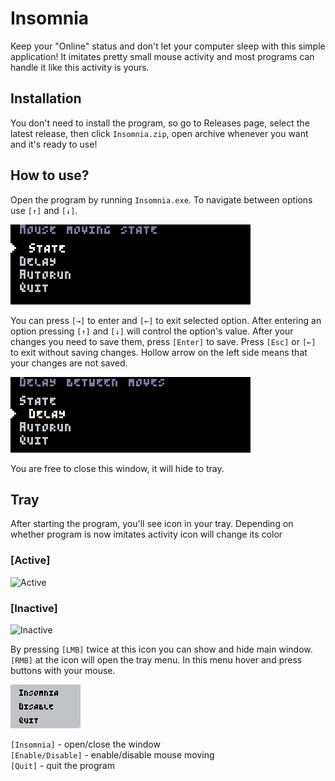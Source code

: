 
# Insomnia
Keep your "Online" status and don't let your computer sleep with this simple application! It imitates pretty small mouse activity and most programs can handle it like this activity is yours. 

## Installation
You don't need to install the program, so go to Releases page, select the latest release, then click `Insomnia.zip`, open archive whenever you want and it's ready to use! 

## How to use?
 Open the program by running `Insomnia.exe`. To navigate between options use `[↑]` and `[↓]`. 

 <p align="left">
   <img src="examples/SelectingOption.gif">
 </p>

 You can press `[→]` to enter and `[←]` to exit selected option. 
 After entering an option pressing `[↑]` and `[↓]` will control the option's value.
 After your changes you need to save them, press `[Enter]` to save. Press `[Esc]` or `[←]` to exit without saving changes. Hollow arrow on the left side means that your changes are not saved.
 <p align="left">
   <img src="examples/OptionChange.gif">
 </p> 
 You are free to close this window, it will hide to tray. 

## Tray
 After starting the program, you'll see icon in your tray. Depending on whether program is now imitates activity icon will change its color  
 ### [Active] 
 
  <img src="Content/Icon_Active.ico" width="32" alt="Active"/>
  
 ### [Inactive] 
  <p>
   <img src="Content/Icon_Inactive.ico" width="32" alt="Inactive"/>
  </p>
 
 By pressing `[LMB]` twice at this icon you can show and hide main window.  
 `[RMB]` at the icon will open the tray menu. In this menu hover and press buttons with your mouse.  
 
 <p align="left">
   <img src="examples/TrayMenu.png">
 </p>  
 
 `[Insomnia]` - open/close the window  
 `[Enable/Disable]` - enable/disable mouse moving  
 `[Quit]` - quit the program  
